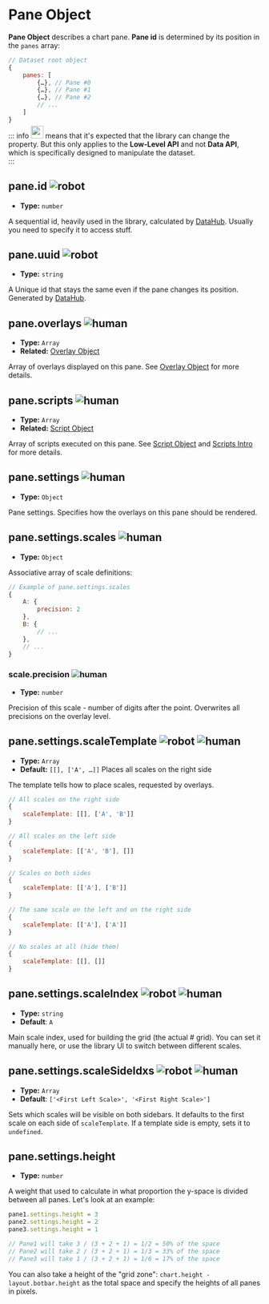 
# Pane Object

**Pane Object** describes a chart pane. **Pane id** is determined by its position in the `panes` array:

```js
// Dataset root object
{
    panes: [
        {…}, // Pane #0
        {…}, // Pane #1
        {…}, // Pane #2
        // ...
    ]
}
```

::: info
<img src="/robot.png" style="display: inline-block; width: 25px; margin: -10px 0 -7px 0;" /> means that it's expected that the library can change the property. But this only applies to the **Low-Level API** and not **Data API**, which is specifically designed to manipulate the dataset.     
:::

## pane.id <img src="/robot.png" class="rh-tag" title="robot" />

- **Type:** `number`

A sequential id, heavily used in the library, calculated by [DataHub](/night-vision-ext/guide/main-comp/data-hub). Usually you need to specify it to access stuff.  

## pane.uuid <img src="/robot.png" class="rh-tag" title="robot" />

- **Type:** `string`


A Unique id that stays the same even if the pane changes its position. Generated by [DataHub](/night-vision-ext/guide/main-comp/data-hub).

## pane.overlays <img src="/human.png" class="rh-tag" title="human" />

- **Type:** `Array`
- **Related:** [Overlay Object](/night-vision-ext/guide/data-struct/overlay-object.html)

Array of overlays displayed on this pane. See [Overlay Object](/night-vision-ext/guide/data-struct/overlay-object.html) for more details.

## pane.scripts <img src="/human.png" class="rh-tag" title="human" />

- **Type:** `Array`
- **Related:** [Script Object](/night-vision-ext/guide/data-struct/script-object.html)

Array of scripts executed on this pane. See [Script Object](/night-vision-ext/guide/data-struct/script-object.html) and [Scripts Intro](/night-vision-ext/guide/navy-js/scripts-intro.html) for more details.

## pane.settings <img src="/human.png" class="rh-tag" title="human" />

- **Type:** `Object`

Pane settings. Specifies how the overlays on this pane should be rendered.  

## pane.settings.scales <img src="/human.png" class="rh-tag" title="human" />

- **Type:** `Object`

Associative array of scale definitions:

```js
// Example of pane.settings.scales
{
    A: {
        precision: 2
    },
    B: {
        // ...
    },
    // ...
}
```

### scale.precision <img src="/human.png" class="rh-tag" title="human" />

- **Type:** `number`

Precision of this scale - number of digits after the point. Overwrites all precisions on the overlay level.  


## pane.settings.scaleTemplate <img src="/robot.png" class="rh-tag" title="robot" /> <img src="/human.png" class="rh-tag" title="human" />

- **Type:** `Array`
- **Default:** `[[], ['A', …]]` Places all scales on the right side

The template tells how to place scales, requested by overlays.

```js
// All scales on the right side
{
    scaleTemplate: [[], ['A', 'B']]
}

// All scales on the left side
{
    scaleTemplate: [['A', 'B'], []]
}

// Scales on both sides
{
    scaleTemplate: [['A'], ['B']]
}

// The same scale on the left and on the right side
{
    scaleTemplate: [['A'], ['A']]
}

// No scales at all (hide them)
{
    scaleTemplate: [[], []]
}
```

## pane.settings.scaleIndex <img src="/robot.png" class="rh-tag" title="robot" /> <img src="/human.png" class="rh-tag" title="human" />

- **Type:** `string`
- **Default**: `A`

Main scale index, used for building the grid (the actual # grid). You can set it manually here, or use the library UI to switch between different scales.

## pane.settings.scaleSideIdxs <img src="/robot.png" class="rh-tag" title="robot" /> <img src="/human.png" class="rh-tag" title="human" />

- **Type:** `Array`
- **Default**: `['<First Left Scale>', '<First Right Scale>']`

Sets which scales will be visible on both sidebars. It defaults to the first scale on each side of `scaleTemplate`. If a template side is empty, sets it to `undefined`.

## pane.settings.height

- **Type:** `number`

A weight that used to calculate in what proportion the y-space is divided between all panes. Let's look at an example:

```js
pane1.settings.height = 3  
pane2.settings.height = 2
pane3.settings.height = 1

// Pane1 will take 3 / (3 + 2 + 1) = 1/2 = 50% of the space
// Pane2 will take 2 / (3 + 2 + 1) = 1/3 = 33% of the space
// Pane3 will take 1 / (3 + 2 + 1) = 1/6 = 17% of the space

```

You can also take a height of the "grid zone": `chart.height - layout.botbar.height` as the total space and specify the heights of all panes in pixels.  
